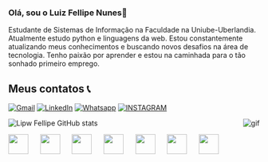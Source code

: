 ### Olá, sou o Luiz Fellipe Nunes🐧
<p align="left">Estudante de Sistemas de Informação na Faculdade na Uniube-Uberlandia. Atualmente estudo python e linguagens da web.
Estou constantemente atualizando meus conhecimentos e buscando novos desafios na área de tecnologia. Tenho paixão por aprender e estou na caminhada para o tão sonhado primeiro emprego.
  
## Meus contatos 📞

[![Gmail](https://img.shields.io/badge/Gmail-D14836?style=for-the-badge&logo=gmail&logoColor=white)](mailto:luiz.fellipe.nunes2016@gmail.com)
[![LinkedIn](https://img.shields.io/badge/LinkedIn-0077B5?style=for-the-badge&logo=linkedin&logoColor=white)](https://www.linkedin.com/in/luiz-fellipe-nun24b0752ba/)
[![Whatsapp](https://img.shields.io/badge/WhatsApp-25D366?style=for-the-badge&logo=whatsapp&logoColor=white)](https://wa.me/5534991444365)
[![INSTAGRAM](https://img.shields.io/badge/Instagram-E4405F?style=for-the-badge&logo=instagram&logoColor=white)](https://www.instagram.com/luiz.fellipe.nun/)

![Lipw Fellipe GitHub stats](https://github-readme-stats.vercel.app/api?username=LipwFellipe&show_icons=true&theme=dracula)
<img align="right" alt="gif" src="https://64.media.tumblr.com/6522302a49d6f66c0436dcaadf1b3c4a/9a88081958fed007-f5/s400x600/daaed97cbdcbf169c3629dd172c0950ef78d4520.gifv">

<img height="40" width="40" src="https://cdn.jsdelivr.net/gh/devicons/devicon@latest/icons/python/python-original.svg" /> &nbsp;&nbsp;&nbsp;&nbsp;
<img height="40" width="40" src="https://cdn.jsdelivr.net/gh/devicons/devicon@latest/icons/django/django-plain.svg" /> &nbsp;&nbsp;&nbsp;&nbsp;
<img height="40" width="40" src="https://cdn.jsdelivr.net/gh/devicons/devicon@latest/icons/pytorch/pytorch-original.svg" /> &nbsp;&nbsp;&nbsp;&nbsp;
<img height="40" width="40" src="https://cdn.jsdelivr.net/gh/devicons/devicon@latest/icons/jupyter/jupyter-original.svg" /> &nbsp;&nbsp;&nbsp;&nbsp;
<img height="40" width="40" src="https://cdn.jsdelivr.net/gh/devicons/devicon@latest/icons/html5/html5-original.svg" /> &nbsp;&nbsp;&nbsp;&nbsp;
<img height="40" width="40" src="https://cdn.jsdelivr.net/gh/devicons/devicon@latest/icons/css3/css3-original.svg" /> &nbsp;&nbsp;&nbsp;&nbsp;
<img height="40" width="40" src="https://cdn.jsdelivr.net/gh/devicons/devicon@latest/icons/csharp/csharp-original.svg" />
